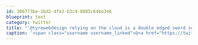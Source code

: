 ```yaml
---
id: 386773be-1bd2-4fe2-b3c4-8885c64be346
blueprint: text
category: twitter
title: "'@tyrewebdesign relying on the cloud is a double edged sword sometimes"
caption: '<span class="username username_linked">@<a href="https://twitter.com/tyrewebdesign" title="Dylan Tyre">tyrewebdesign</a></span> relying on the cloud is a double edged sword sometimes'
---
```

